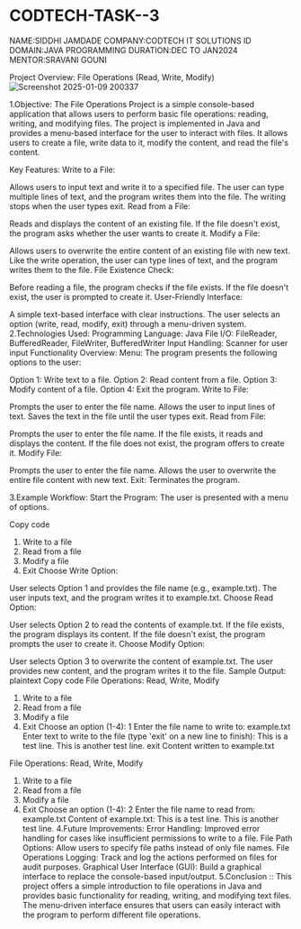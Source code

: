 # CODTECH-TASK--3
NAME:SIDDHI JAMDADE
COMPANY:CODTECH IT SOLUTIONS
ID
DOMAIN:JAVA PROGRAMMING
DURATION:DEC TO JAN2024
MENTOR:SRAVANI GOUNI

   Project Overview: File Operations (Read, Write, Modify)
![Screenshot 2025-01-09 200337](https://github.com/user-attachments/assets/c8ebdb09-2b04-486a-bbff-a480b90a40e9)


1.Objective:
  The File Operations Project is a simple console-based application that allows users to perform basic file operations: reading, writing, and modifying files. The project is implemented in Java and provides a 
  menu-based interface for the user to interact with files. It allows users to create a file, write data to it, modify the content, and read the file's content.

  Key Features:
  Write to a File:

  Allows users to input text and write it to a specified file.
  The user can type multiple lines of text, and the program writes them into the file. The writing stops when the user types exit.
  Read from a File:

 Reads and displays the content of an existing file.
 If the file doesn't exist, the program asks whether the user wants to create it.
 Modify a File:

 Allows users to overwrite the entire content of an existing file with new text.
 Like the write operation, the user can type lines of text, and the program writes them to the file.
 File Existence Check:

 Before reading a file, the program checks if the file exists.
 If the file doesn't exist, the user is prompted to create it.
 User-Friendly Interface:

  A simple text-based interface with clear instructions.
  The user selects an option (write, read, modify, exit) through a menu-driven system.
2.Technologies Used:
  Programming Language: Java
  File I/O: FileReader, BufferedReader, FileWriter, BufferedWriter
  Input Handling: Scanner for user input
  Functionality Overview:
   Menu: The program presents the following options to the user:

Option 1: Write text to a file.
Option 2: Read content from a file.
Option 3: Modify content of a file.
Option 4: Exit the program.
Write to File:

Prompts the user to enter the file name.
Allows the user to input lines of text.
Saves the text in the file until the user types exit.
Read from File:

Prompts the user to enter the file name.
If the file exists, it reads and displays the content.
If the file does not exist, the program offers to create it.
Modify File:

Prompts the user to enter the file name.
Allows the user to overwrite the entire file content with new text.
Exit: Terminates the program.

3.Example Workflow:
  Start the Program: The user is presented with a menu of options.


Copy code
1. Write to a file
2. Read from a file
3. Modify a file
4. Exit
Choose Write Option:

User selects Option 1 and provides the file name (e.g., example.txt).
The user inputs text, and the program writes it to example.txt.
Choose Read Option:

User selects Option 2 to read the contents of example.txt.
If the file exists, the program displays its content.
If the file doesn't exist, the program prompts the user to create it.
Choose Modify Option:

User selects Option 3 to overwrite the content of example.txt.
The user provides new content, and the program writes it to the file.
Sample Output:
plaintext
Copy code
File Operations: Read, Write, Modify
1. Write to a file
2. Read from a file
3. Modify a file
4. Exit
Choose an option (1-4): 1
Enter the file name to write to: example.txt
Enter text to write to the file (type 'exit' on a new line to finish):
This is a test line.
This is another test line.
exit
Content written to example.txt

 File Operations: Read, Write, Modify
1. Write to a file
2. Read from a file
3. Modify a file
4. Exit
 Choose an option (1-4): 2
 Enter the file name to read from: example.txt
 Content of example.txt:
 This is a test line.
 This is another test line.
4.Future Improvements:
 Error Handling: Improved error handling for cases like insufficient permissions to write to a file.
 File Path Options: Allow users to specify file paths instead of only file names.
 File Operations Logging: Track and log the actions performed on files for audit purposes.
 Graphical User Interface (GUI): Build a graphical interface to replace the console-based input/output.
5.Conclusion :: This project offers a simple introduction to file operations in Java and provides basic functionality for reading, writing, and modifying text files. The menu-driven interface ensures that users 
                can easily interact with the program to perform different file operations.













